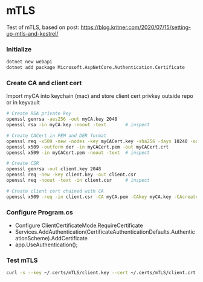 # mTLS


Test of mTLS, based on post: https://blog.kritner.com/2020/07/15/setting-up-mtls-and-kestrel/

### Initialize
```sh
dotnet new webapi
dotnet add package Microsoft.AspNetCore.Authentication.Certificate
```

### Create CA and client cert

Import myCA into keychain (mac) and store client cert privkey outside repo or in keyvault

```sh
# Create RSA private key
openssl genrsa -aes256 -out myCA.key 2048
openssl rsa -in myCA.key -noout -text       # inspect

# Create CACert in PEM and DER format
openssl req -x509 -new -nodes -key myCACert.key -sha256 -days 10240 -out myCACert.pem
openssl x509 -outform der -in myCACert.pem -out myCACert.crt
openssl x509 -in myCACert.pem -noout -text  # inspect

# Create CSR
openssl genrsa -out client.key 2048
openssl req -new -key client.key -out client.csr
openssl req -noout -text -in client.csr     # inspect

# Create client cert chained with CA
openssl x509 -req -in client.csr -CA myCA.pem -CAkey myCA.key -CAcreateserial -out client.crt -days 1024 -sha256 -extfile client.ext

```

### Configure Program.cs

- Configure ClientCertificateMode.RequireCertificate
- Services.AddAuthentication(CertificateAuthenticationDefaults.AuthenticationScheme).AddCertificate
- app.UseAuthentication();

### Test mTLS

```sh
curl -s --key ~/.certs/mTLS/client.key --cert ~/.certs/mTLS/client.crt https://localhost:7222/weatherforecast | jq
```


